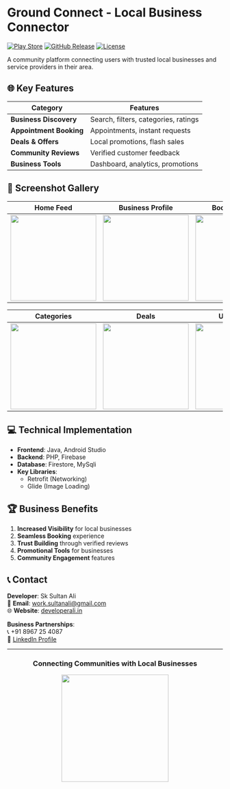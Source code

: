 # Ground Connect - Local Business Connector

[![Play Store](https://img.shields.io/badge/Download-Play_Store-brightgreen)](https://play.google.com/store/apps/details?id=com.developerali.groundconnect)
[![GitHub Release](https://img.shields.io/github/v/release/sksultanali/Ground_Connect)](https://github.com/sksultanali/Ground_Connect/releases/latest)
[![License](https://img.shields.io/badge/License-MIT-blue.svg)](https://opensource.org/licenses/MIT)

A community platform connecting users with trusted local businesses and service providers in their area.

## 🌐 Key Features

| Category | Features |
|----------|----------|
| **Business Discovery** | Search, filters, categories, ratings |
| **Appointment Booking** | Appointments, instant requests |
| **Deals & Offers** | Local promotions, flash sales |
| **Community Reviews** | Verified customer feedback |
| **Business Tools** | Dashboard, analytics, promotions |

## 📱 Screenshot Gallery

<div align="center">

| Home Feed | Business Profile | Booking Screen |
|-----------|-----------------|----------------|
| <img src="https://via.placeholder.com/300x600/4F46E5/ffffff?text=Home+Feed" width="200"> | <img src="https://via.placeholder.com/300x600/7C3AED/ffffff?text=Business+Profile" width="200"> | <img src="https://via.placeholder.com/300x600/10B981/ffffff?text=Booking" width="200"> |

| Categories | Deals | User Profile |
|------------|-------|--------------|
| <img src="https://via.placeholder.com/300x600/F59E0B/ffffff?text=Categories" width="200"> | <img src="https://via.placeholder.com/300x600/EF4444/ffffff?text=Deals" width="200"> | <img src="https://via.placeholder.com/300x600/3B82F6/ffffff?text=Profile" width="200"> |

</div>

## 💻 Technical Implementation

- **Frontend**: Java, Android Studio
- **Backend**: PHP, Firebase
- **Database**: Firestore, MySqli
- **Key Libraries**:
  - Retrofit (Networking)
  - Glide (Image Loading)

## 🏆 Business Benefits

1. **Increased Visibility** for local businesses
2. **Seamless Booking** experience
3. **Trust Building** through verified reviews
4. **Promotional Tools** for businesses
5. **Community Engagement** features


## 📞 Contact

**Developer**: Sk Sultan Ali  
📧 **Email**: [work.sultanali@gmail.com](mailto:work.sultanali@gmail.com)  
🌐 **Website**: [developerali.in](https://developerali.in)  

**Business Partnerships**:  
📞 +91 8967 25 4087  
💼 [LinkedIn Profile](https://linkedin.com/in/sk-sultan-ali-b35ab41b6)

---

<div align="center">
  <h3>Connecting Communities with Local Businesses</h3>
  <img src="https://via.placeholder.com/300x100/4F46E5/ffffff?text=Available+on+Play+Store" width="250">
</div>
